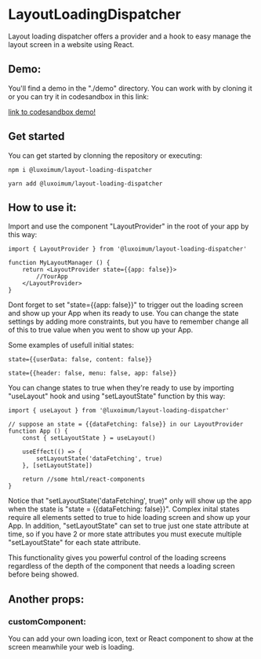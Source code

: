 # LayoutLoadingDispatcher
Layout loading dispatcher offers a provider and a hook to easy manage the layout screen in a website using React.

## Demo:

You'll find a demo in the "./demo" directory. You can work with by cloning it or you can try it in codesandbox in this link:

[link to codesandbox demo!](https://codesandbox.io/s/lld-demo-1-oc4qn)

## Get started
You can get started by clonning the repository or executing:
 
    npm i @luxoimum/layout-loading-dispatcher
    
    yarn add @luxoimum/layout-loading-dispatcher
    
## How to use it:

Import and use the component "LayoutProvider" in the root of your app by this way:
    
    import { LayoutProvider } from '@luxoimum/layout-loading-dispatcher'
    
    function MyLayoutManager () {
        return <LayoutProvider state={{app: false}}>
            //YourApp
        </LayoutProvider>
    }
    
Dont forget to set "state={{app: false}}" to trigger out the loading screen and show up your App when its ready to use. You can change the state settings by adding more constraints, but you have to remember change all of this to true value when you went to show up your App.

Some examples of usefull initial states:

    state={{userData: false, content: false}}

    state={{header: false, menu: false, app: false}}
    
You can change states to true when they're ready to use by importing "useLayout" hook and using "setLayoutState" function by this way:

    import { useLayout } from '@luxoimum/layout-loading-dispatcher'

    // suppose an state = {{dataFetching: false}} in our LayoutProvider
    function App () {
        const { setLayoutState } = useLayout()

        useEffect(() => {
            setLayoutState('dataFetching', true)
        }, [setLayoutState])

        return //some html/react-components
    }

Notice that "setLayoutState('dataFetching', true)" only will show up the app when the state is "state = {{dataFetching: false}}". Complex inital states require all elements setted to true to hide loading screen and show up your App. In addition, "setLayoutState" can set to true just one state attribute at time, so if you have 2 or more state attributes you must execute multiple "setLayoutState" for each state attribute.

This functionality gives you powerful control of the loading screens regardless of the depth of the component that needs a loading screen before being showed.

## Another props:

### customComponent: 

You can add your own loading icon, text or React component to show at the screen meanwhile your web is loading. 

